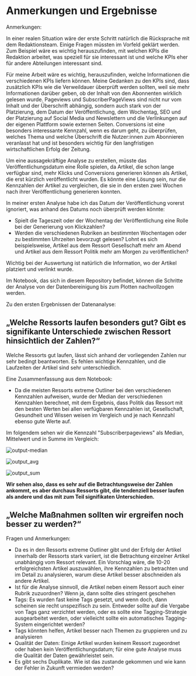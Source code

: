 # Anmerkungen und Ergebnisse

Anmerkungen:

In einer realen Situation wäre der erste Schritt natürlich die Rücksprache mit dem Redaktionsteam. Einige Fragen müssten im Vorfeld geklärt werden. Zum Beispiel wäre es wichtig herauszufinden, mit welchen KPIs die Redaktion arbeitet, was speziell für sie interessant ist und welche KPIs eher für andere Abteilungen interessant sind.

Für meine Arbeit wäre es wichtig, herauszufinden, welche Informationen die verschiedenen KPIs liefern können. Meine Gedanken zu den KPIs sind, dass zusätzlich KPIs wie die Verweildauer überprüft werden sollten, weil sie mehr Informationen darüber geben, ob der Inhalt von den Abonnenten wirklich gelesen wurde. Pageviews und SubscriberPageViews sind nicht nur vom Inhalt und der Überschrift abhängig, sondern auch stark von der Platzierung, dem Datum der Veröffentlichung, dem Wochentag, SEO und der Platzierung auf Social Media und Newslettern und die Verlinkungen auf der eigenen Plattform sowie externen Seiten. Conversions ist eine besonders interessante Kennzahl, wenn es darum geht, zu überprüfen, welches Thema und welche Überschrift die Nutzer:innen zum Abonnieren veranlasst hat und ist besonders wichtig für den langfristigen wirtschaftlichen Erfolg der Zeitung.

Um eine aussagekräftige Analyse zu erstellen, müsste das Veröffentlichungsdatum eine Rolle spielen, da Artikel, die schon lange verfügbar sind, mehr Klicks und Conversions generieren können als Artikel, die erst kürzlich veröffentlicht wurden. Es könnte eine Lösung sein, nur die Kennzahlen der Artikel zu vergleichen, die sie in den ersten zwei Wochen nach ihrer Veröffentlichung generieren konnten. 

In meiner ersten Analyse habe ich das Datum der Veröffentlichung vorerst ignoriert, was anhand des Datums noch überprüft werden könnte:

  - Spielt die Tageszeit oder der Wochentag der Veröffentlichung eine Rolle bei der Generierung von Klickzahlen?
- Werden die verschiedenen Rubriken an bestimmten Wochentagen oder zu bestimmten Uhrzeiten bevorzugt gelesen? Lohnt es sich beispielsweise, Artikel aus dem Ressort Gesellschaft mehr am Abend und Artikel aus dem Ressort Politik mehr am Morgen zu veröffentlichen? 
 
 Wichtig bei der Auswertung ist natürlich die Information, wo der Artikel platziert und verlinkt wurde. 
 
Im Notebook, das sich in diesem Repository befindet, können die Schritte der Analyse von der Datenbereinigung bis zum Plotten nachvollzogen werden. 


Zu den ersten Ergebnissen der Datenanalyse:

## „Welche Ressorts laufen besonders gut? Gibt es signifikante Unterschiede zwischen Ressort hinsichtlich der Zahlen?“ 

Welche Ressorts gut laufen, lässt sich anhand der vorliegenden Zahlen nur sehr bedingt beantworten. Es fehlen wichtige Kennzahlen, und die Laufzeiten der Artikel sind sehr unterschiedlich. 

Eine Zusammenfassung aus dem Notebook: 
- Da die meisten Ressorts extreme Outliner bei den verschiedenen Kennzahlen aufweisen, wurde der Median der verschiedenen Kennzahlen berechnet, mit dem Ergebnis, dass Politik das Ressort mit den besten Werten bei allen verfügbaren Kennzahlen ist, Gesellschaft, Gesundheit und Wissen weisen im Vergleich und je nach Kennzahl ebenso gute Werte auf.

Im folgendem sehen wir die Kennzahl "Subscriberpageviews" als Median, Mittelwert und in Summe im Vergleich: 

![output-median](https://github.com/a-fritze/data-analyst-challenge2/assets/118194705/389e8711-ce3b-4f2e-a35b-4c52f2e8cde7)

![output_avg](https://github.com/a-fritze/data-analyst-challenge2/assets/118194705/233fa64f-093c-47f6-ba70-e1d0288ed1e7)

![output_sum](https://github.com/a-fritze/data-analyst-challenge2/assets/118194705/1f496db0-b876-4878-b8e3-cea79c8a13b1)



**Wir sehen also, dass es sehr auf die Betrachtungsweise der Zahlen ankommt, es aber durchaus Ressorts gibt, die tendenziell besser laufen als andere und das mit zum Teil signifikaten Unterschieden.**




## „Welche Maßnahmen sollten wir ergreifen noch besser zu werden?“ 

 Fragen und Anmerkungen: 
- Da es in den Ressorts extreme Outliner gibt und der Erfolg der Artikel innerhalb der Ressorts stark variiert, ist die Betrachtung einzelner Artikel unabhängig vom Ressort relevant. Ein Vorschlag wäre, die 10-20 erfolgreichsten Artikel auszuwählen, ihre Kennzahlen zu betrachten und im Detail zu analysieren, warum diese Artikel besser abschneiden als andere Artikel.
- Ist für die Analyse sinnvoll, die Artikel neben einem Ressort auch einer Rubrik zuzuordnen? Wenn ja, dann sollte dies stringent geschehen
- Tags: Es wurden fast keine Tags gesetzt, und wenn doch, dann scheinen sie recht unspezifisch zu sein. Entweder sollte auf die Vergabe von Tags ganz verzichtet werden, oder es sollte eine Tagging-Strategie ausgearbeitet werden, oder vielleicht sollte ein automatisches Tagging-System eingerichtet werden? 
 - Tags könnten helfen, Artikel besser nach Themen zu gruppieren und zu analysieren
 - Qualität der Daten: Einige Artikel wurden keinem Ressort zugeordnet oder haben kein Veröffentlichungsdatum; für eine gute Analyse muss die Qualität der Daten gewährleistet sein. 
- Es gibt sechs Duplikate. Wie ist das zustande gekommen und wie kann der Fehler in Zukunft vermieden werden? 
